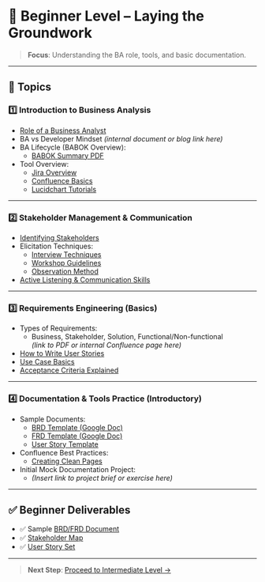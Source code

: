 # 🧩 Beginner Level – Laying the Groundwork

> **Focus**: Understanding the BA role, tools, and basic documentation.

---

## 📘 Topics

### 1️⃣ Introduction to Business Analysis
- [Role of a Business Analyst](https://trailhead.salesforce.com/content/learn/modules/salesforce-business-analyst-quick-look/learn-about-the-salesforce-business-analyst-rol)
- BA vs Developer Mindset *(internal document or blog link here)*
- BA Lifecycle (BABOK Overview):  
  - [BABOK Summary PDF](https://www.iiba.org/media/2116/babok-v3-table-of-contents.pdf)
- Tool Overview:
  - [Jira Overview](https://www.atlassian.com/software/jira/guides)
  - [Confluence Basics](https://www.atlassian.com/software/confluence/guides)
  - [Lucidchart Tutorials](https://www.lucidchart.com/pages/tutorial)

---

### 2️⃣ Stakeholder Management & Communication
- [Identifying Stakeholders](https://www.projectmanagementdocs.com/template/project-initiation/stakeholder-analysis/)
- Elicitation Techniques:
  - [Interview Techniques](https://www.modernanalyst.com/Resources/Articles/tabid/115/ID/1473/Seven-Elicitation-Techniques.aspx)
  - [Workshop Guidelines](https://www.ba-community.com/workshop-elicitation/)
  - [Observation Method](https://www.slideshare.net/peterpandi/observation-techniques-in-ba)
- [Active Listening & Communication Skills](https://www.mindtools.com/CommSkll/ActiveListening.htm)

---

### 3️⃣ Requirements Engineering (Basics)
- Types of Requirements:
  - Business, Stakeholder, Solution, Functional/Non-functional  
  *(link to PDF or internal Confluence page here)*
- [How to Write User Stories](https://www.mountaingoatsoftware.com/agile/user-stories)
- [Use Case Basics](https://www.visual-paradigm.com/guide/uml-unified-modeling-language/what-is-use-case-diagram/)
- [Acceptance Criteria Explained](https://reqtest.com/requirements-blog/writing-acceptance-criteria/)

---

### 4️⃣ Documentation & Tools Practice (Introductory)
- Sample Documents:
  - [BRD Template (Google Doc)](https://docs.google.com/document/d/BRD-template-link)
  - [FRD Template (Google Doc)](https://docs.google.com/document/d/FRD-template-link)
  - [User Story Template](https://docs.google.com/document/d/user-story-template)
- Confluence Best Practices:
  - [Creating Clean Pages](https://support.atlassian.com/confluence-cloud/docs/create-and-edit-pages/)
- Initial Mock Documentation Project:
  - *(Insert link to project brief or exercise here)*

---

## ✅ Beginner Deliverables

- ✅ Sample [BRD/FRD Document](docs/sample-BRD.docx)
- ✅ [Stakeholder Map](docs/stakeholder-map.png)
- ✅ [User Story Set](docs/sample-user-stories.md)

---

> **Next Step**: [Proceed to Intermediate Level →](intermediate-level.md)
